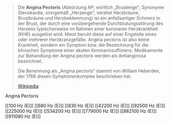 > Die **Angina Pectoris** (Abkürzung AP; wörtlich „Brustenge“; Synonyme Stenokardie, sinngemäß „Herzenge“; veraltet Herzbräune, Brustbräune und Herzbeklemmung) ist ein anfallsartiger Schmerz in der Brust, der durch eine vorübergehende Durchblutungsstörung des Herzens typischerweise im Rahmen einer koronaren Herzkrankheit (KHK) ausgelöst wird. Meist beruht diese auf einer Engstelle eines oder mehrerer Herzkranzgefäße. Angina pectoris ist also keine Krankheit, sondern ein Symptom bzw. die Bezeichnung für die klinischen Symptome einer akuten Koronarinsuffizienz. Medikamente zur Behandlung der Angina pectoris werden als Antianginosa bezeichnet.
>
> Die Benennung als „Angina pectoris“ stammt von William Heberden, der 1768 diesen Symptomenkomplex beschrieben hat.
>
> [Wikipedia](https://de.wikipedia.org/wiki/Angina%20pectoris)

Angina Pectoris

[[100 Hz (E)]]
[[680 Hz (E)]]
[[830 Hz (E)]]
[[42200 Hz (E)]]
[[92500 Hz (E)]]
[[225000 Hz (E)]]
[[534200 Hz (E)]]
[[779000 Hz (E)]]
[[882100 Hz (E)]]
[[911090 Hz (E)]]
